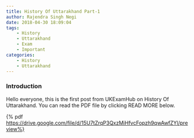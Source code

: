 ```yaml
---
title: History Of Uttarakhand Part-1
author: Rajendra Singh Negi
date: 2018-04-30 18:09:04
tags:
    - History
    - Uttarakhand
    - Exam
    - Important
categories:
    - History
    - Uttarakhand       
---
```


### Introduction

Hello everyone, this is the first post from UKExamHub on History Of Uttarakhand. You can read the PDF file by clicking READ MORE below.

<!-- more -->

{% pdf https://drive.google.com/file/d/15U7tZrqP3QxzMiHfvcFopzh9qwAwfZYl/preview%}



